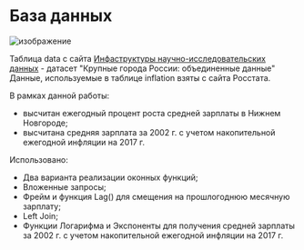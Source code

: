# База данных
![изображение](https://github.com/IgorShestakov/WageSQL/assets/108294553/aba5a545-fdb7-4e47-8b86-45c70d72a6af)

Таблица data c сайта [Инфаструктуры научно-исследовательских данных](https://wiki.data-in.ru) - датасет "Крупные города России: объединенные данные"
Данные, используемые в таблице inflation взяты с сайта Росстата.

В рамках данной работы:
- высчитан ежегодный процент роста средней зарплаты в Нижнем Новгороде;
- высчитана средняя зарплата за 2002 г. с учетом накопительной ежегодной инфляции на 2017 г. 

Использовано:
- Два варианта реализации оконных функций;
- Вложенные запросы;
- Фрейм и функция Lag() для смещения на прошлогоднюю месячную зарплату;
- Left Join;
- Функции Логарифма и Экспоненты для получения средней зарплаты за 2002 г. с учетом накопительной ежегодной инфляции на 2017 г. 
